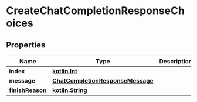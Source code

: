 # CreateChatCompletionResponseChoices

## Properties
Name | Type | Description | Notes
------------ | ------------- | ------------- | -------------
**index** | [**kotlin.Int**](.md) |  |  [optional]
**message** | [**ChatCompletionResponseMessage**](ChatCompletionResponseMessage.md) |  |  [optional]
**finishReason** | [**kotlin.String**](.md) |  |  [optional]
